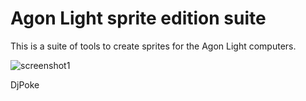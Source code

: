 # Agon Light sprite edition suite

This is a suite of tools to create sprites for the Agon Light computers.

![screenshot1](https://github.com/DjPoke/Agon-Light-sprite-edition-suite/assets/7734983/48425471-610e-401a-99da-27e11ba75edd)


DjPoke
